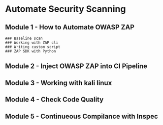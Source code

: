 # Automate Security Scanning
## Module 1 - How to Automate OWASP ZAP
    ### Baseline scan
    ### Working with ZAP cli
    ### Writing custom script
    ### ZAP SDK with Python
## Module 2 - Inject OWASP ZAP into CI Pipeline
## Module 3 - Working with kali linux
## Module 4 - Check Code Quality
## Module 5 - Continueous Compilance with Inspec